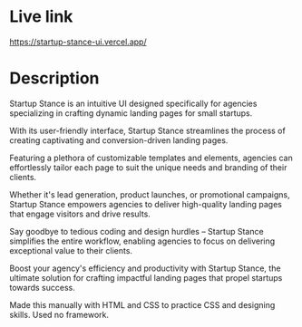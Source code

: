 # Live link

https://startup-stance-ui.vercel.app/

# Description

Startup Stance is an intuitive UI designed specifically for agencies specializing in crafting dynamic landing pages for small startups.

With its user-friendly interface, Startup Stance streamlines the process of creating captivating and conversion-driven landing pages.

Featuring a plethora of customizable templates and elements, agencies can effortlessly tailor each page to suit the unique needs and branding of their clients.

Whether it's lead generation, product launches, or promotional campaigns, Startup Stance empowers agencies to deliver high-quality landing pages that engage visitors and drive results.

Say goodbye to tedious coding and design hurdles – Startup Stance simplifies the entire workflow, enabling agencies to focus on delivering exceptional value to their clients.

Boost your agency's efficiency and productivity with Startup Stance, the ultimate solution for crafting impactful landing pages that propel startups towards success.

Made this manually with HTML and CSS to practice CSS and designing skills. Used no framework.
